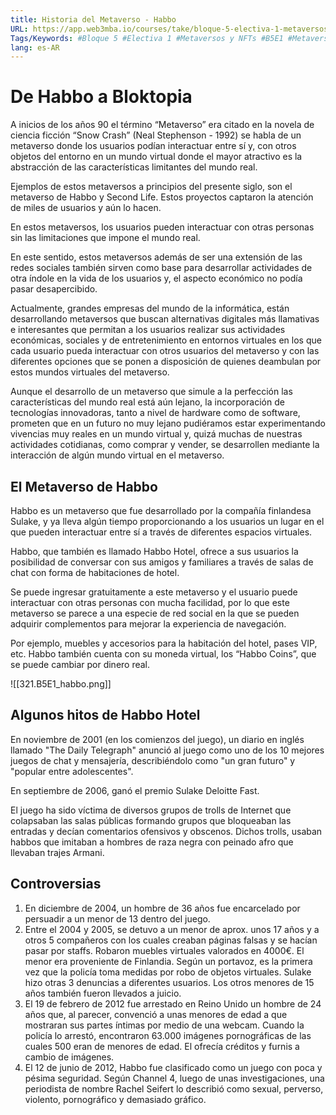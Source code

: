 ```yaml
---
title: Historia del Metaverso - Habbo
URL: https://app.web3mba.io/courses/take/bloque-5-electiva-1-metaversos-y-nfts/texts/38909408-el1-02-historia-del-metaverso-habbo
Tags/Keywords: #Bloque 5 #Electiva 1 #Metaversos y NFTs #B5E1 #Metaversos #NFTs #historia #Habbo #Bloktopia
lang: es-AR
---
```

# De Habbo a Bloktopia
A inicios de los años 90 el término “Metaverso” era citado en la novela de ciencia ficción “Snow Crash” (Neal Stephenson - 1992) se habla de un metaverso donde los usuarios podían interactuar entre sí y, con otros objetos del entorno en un mundo virtual donde el mayor atractivo es la abstracción de las características limitantes del mundo real.

Ejemplos de estos metaversos a principios del presente siglo, son el metaverso de Habbo y Second Life. Estos proyectos captaron la atención de miles de usuarios y aún lo hacen. 

En estos metaversos, los usuarios pueden interactuar con otras personas sin las limitaciones que impone el mundo real.

En este sentido, estos metaversos además de ser una extensión de las redes sociales también sirven como base para desarrollar actividades de otra índole en la vida de los usuarios y, el aspecto económico no podía pasar desapercibido.

Actualmente, grandes empresas del mundo de la informática, están desarrollando metaversos que buscan alternativas digitales más llamativas e interesantes que permitan a los usuarios realizar sus actividades económicas, sociales y de entretenimiento en entornos virtuales en los que cada usuario pueda interactuar con otros usuarios del metaverso y con las diferentes opciones que se ponen a disposición de quienes deambulan por estos mundos virtuales del metaverso.

Aunque el desarrollo de un metaverso que simule a la perfección las características del mundo real está aún lejano, la incorporación de tecnologías innovadoras, tanto a nivel de hardware como de software, prometen que en un futuro no muy lejano pudiéramos estar experimentando vivencias muy reales en un mundo virtual y, quizá muchas de nuestras actividades cotidianas, como comprar y vender, se desarrollen mediante la interacción de algún mundo virtual en el metaverso.

## El Metaverso de Habbo
Habbo es un metaverso que fue desarrollado por la compañía finlandesa Sulake, y ya lleva algún tiempo proporcionando a los usuarios un lugar en el que pueden interactuar entre sí a través de diferentes espacios virtuales.

Habbo, que también es llamado Habbo Hotel, ofrece a sus usuarios la posibilidad de conversar con sus amigos y familiares a través de salas de chat con forma de habitaciones de hotel.

Se puede ingresar gratuitamente a este metaverso y el usuario puede interactuar con otras personas con mucha facilidad, por lo que este metaverso se parece a una especie de red social en la que se pueden adquirir complementos para mejorar la experiencia de navegación. 

Por ejemplo, muebles y accesorios para la habitación del hotel, pases VIP, etc. Habbo también cuenta con su moneda virtual, los “Habbo Coins”, que se puede cambiar por dinero real.

![[321.B5E1_habbo.png]]

## Algunos hitos de Habbo Hotel
En noviembre de 2001 (en los comienzos del juego), un diario en inglés llamado "The Daily Telegraph" anunció al juego como uno de los 10 mejores juegos de chat y mensajería, describiéndolo como "un gran futuro" y "popular entre adolescentes".

En septiembre de 2006, ganó el premio Sulake Deloitte Fast.

El juego ha sido víctima de diversos grupos de trolls de Internet que colapsaban las salas públicas formando grupos que bloqueaban las entradas y decían comentarios ofensivos y obscenos. Dichos trolls, usaban habbos que imitaban a hombres de raza negra con peinado afro que llevaban trajes Armani. 

## Controversias
1. En diciembre de 2004, un hombre de 36 años fue encarcelado por persuadir a un menor de 13 dentro del juego.
2. Entre el 2004 y 2005, se detuvo a un menor de aprox. unos 17 años y a otros 5 compañeros con los cuales creaban páginas falsas y se hacían pasar por staffs. Robaron muebles virtuales valorados en 4000€. El menor era proveniente de Finlandia. Según un portavoz, es la primera vez que la policía toma medidas por robo de objetos virtuales. Sulake hizo otras 3 denuncias a diferentes usuarios. Los otros menores de 15 años también fueron llevados a juicio.
3. El 19 de febrero de 2012 fue arrestado en Reino Unido un hombre de 24 años que, al parecer, convenció a unas menores de edad a que mostraran sus partes íntimas por medio de una webcam. Cuando la policía lo arrestó, encontraron 63.000 imágenes pornográficas de las cuales 500 eran de menores de edad. El ofrecía créditos y furnis a cambio de imágenes. 
4. El 12 de junio de 2012, Habbo fue clasificado como un juego con poca y pésima seguridad. Según Channel 4, luego de unas investigaciones, una periodista de nombre Rachel Seifert lo describió como sexual, perverso, violento, pornográfico y demasiado gráfico.